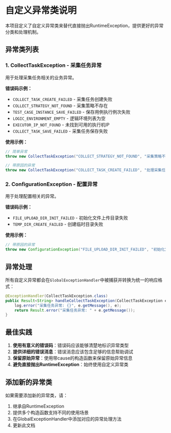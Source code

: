 # 自定义异常类说明

本项目定义了自定义异常类来替代直接抛出RuntimeException，提供更好的异常分类和处理机制。

## 异常类列表

### 1. CollectTaskException - 采集任务异常
用于处理采集任务相关的业务异常。

**错误码示例：**
- `COLLECT_TASK_CREATE_FAILED` - 采集任务创建失败
- `COLLECT_STRATEGY_NOT_FOUND` - 采集策略不存在
- `TEST_CASE_INSTANCE_SAVE_FAILED` - 保存用例执行例次失败
- `LOGIC_ENVIRONMENT_EMPTY` - 逻辑环境列表为空
- `EXECUTOR_IP_NOT_FOUND` - 未找到可用的执行机IP
- `COLLECT_TASK_SAVE_FAILED` - 采集任务保存失败

**使用示例：**
```java
// 简单异常
throw new CollectTaskException("COLLECT_STRATEGY_NOT_FOUND", "采集策略不存在");

// 带原因的异常
throw new CollectTaskException("COLLECT_TASK_CREATE_FAILED", "处理采集任务创建失败: " + e.getMessage(), e);
```

### 2. ConfigurationException - 配置异常
用于处理配置相关的异常。

**错误码示例：**
- `FILE_UPLOAD_DIR_INIT_FAILED` - 初始化文件上传目录失败
- `TEMP_DIR_CREATE_FAILED` - 创建临时目录失败

**使用示例：**
```java
// 带原因的异常
throw new ConfigurationException("FILE_UPLOAD_DIR_INIT_FAILED", "初始化文件上传目录失败", e);
```

## 异常处理

所有自定义异常都会在`GlobalExceptionHandler`中被捕获并转换为统一的响应格式：

```java
@ExceptionHandler(CollectTaskException.class)
public Result<String> handleCollectTaskException(CollectTaskException e) {
    log.error("采集任务异常: {}", e.getMessage(), e);
    return Result.error("采集任务异常: " + e.getMessage());
}
```

## 最佳实践

1. **使用有意义的错误码**：错误码应该能够清楚地标识异常类型
2. **提供详细的错误消息**：错误消息应该包含足够的信息帮助调试
3. **保留原始异常**：使用带cause的构造函数来保留原始异常信息
4. **避免直接抛出RuntimeException**：始终使用自定义异常类

## 添加新的异常类

如果需要添加新的异常类，请：

1. 继承自RuntimeException
2. 提供多个构造函数支持不同的使用场景
3. 在GlobalExceptionHandler中添加对应的异常处理方法
4. 更新此文档
